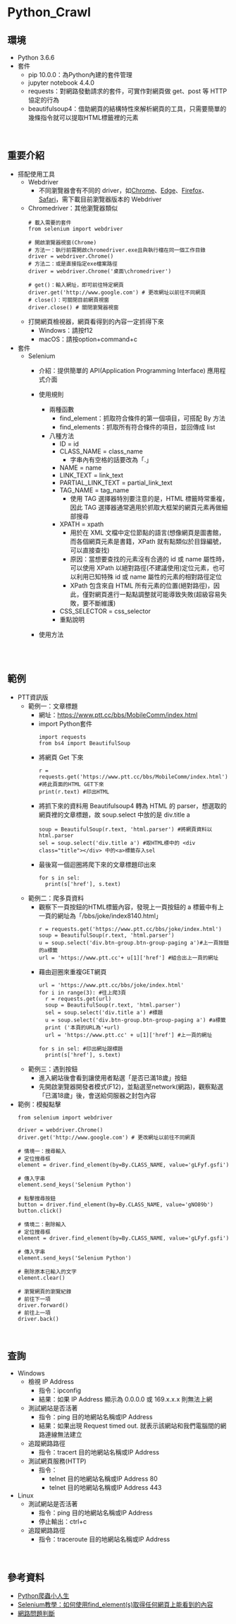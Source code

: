 # Python_Crawl

## 環境
* Python 3.6.6
* 套件
  * pip 10.0.0：為Python內建的套件管理
  * jupyter notebook 4.4.0
  * requests：對網路發動請求的套件，可實作對網頁做 get、post 等 HTTP 協定的行為
  * beautifulsoup4：借助網頁的結構特性來解析網頁的工具，只需要簡單的幾條指令就可以提取HTML標籤裡的元素
<br>


## 重要介紹
* 搭配使用工具
  * Webdriver 
    * 不同瀏覽器會有不同的 driver，如[Chrome](https://chromedriver.chromium.org/downloads)、[Edge](https://developer.microsoft.com/zh-tw/microsoft-edge/tools/webdriver/)、[Firefox]()、[Safari](https://developer.apple.com/documentation/webkit/testing_with_webdriver_in_safari)，需下載目前瀏覽器版本的 Webdriver
  * Chromedriver：其他瀏覽器類似
    ```
    # 載入需要的套件
    from selenium import webdriver
    
    # 開啟瀏覽器視窗(Chrome)
    # 方法一：執行前需開啟chromedriver.exe且與執行檔在同一個工作目錄
    driver = webdriver.Chrome()
    # 方法二：或是直接指定exe檔案路徑
    driver = webdriver.Chrome('桌面\chromedriver')
    
    # get()：輸入網址，即可前往特定網頁
    driver.get('http://www.google.com') # 更改網址以前往不同網頁
    # close()：可關閉目前網頁視窗
    driver.close() # 關閉瀏覽器視窗
    ```
  * 打開網頁檢視器，網頁看得到的內容一定抓得下來
    * Windows：請按f12
    * macOS：請按option+command+c
* 套件
  * Selenium
    * 介紹：提供簡單的 API(Application Programming Interface) 應用程式介面
    * 使用規則
      * 兩種函數
        * find_element：抓取符合條件的第一個項目，可搭配 By 方法
        * find_elements：抓取所有符合條件的項目，並回傳成 list
      * 八種方法
        * ID = id
        * CLASS_NAME = class_name
          * 字串內有空格的話要改為「.」
        * NAME = name
        * LINK_TEXT = link_text
        * PARTIAL_LINK_TEXT = partial_link_text
        * TAG_NAME = tag_name
          * 使用 TAG 選擇器特別要注意的是，HTML 標籤時常重複，因此 TAG 選擇器通常適用於抓取大框架的網頁元素再做細部搜尋
        * XPATH = xpath
          * 用於在 XML 文檔中定位節點的語言(想像網頁是圖書館，而各個網頁元素是書籍，XPath 就有點類似於目錄編號，可以直接查找)
          * 原因：當想要查找的元素沒有合適的 id 或 name 屬性時，可以使用 XPath 以絕對路徑(不建議使用)定位元素，也可以利用已知特殊 id 或 name 屬性的元素的相對路徑定位
          * XPath 包含來自 HTML 所有元素的位置(絕對路徑)，因此，僅對網頁進行一點點調整就可能導致失敗(超級容易失敗，要不斷維護)
        * CSS_SELECTOR = css_selector
        * 重點說明
          
    * 使用方法
      ```
      
      ```
<br>


## 範例
* PTT資訊版
  * 範例一：文章標題
    * 網址：https://www.ptt.cc/bbs/MobileComm/index.html
    * import Python套件
      ```
      import requests
      from bs4 import BeautifulSoup 
      ```
    * 將網頁 Get 下來
      ```
      r = requests.get('https://www.ptt.cc/bbs/MobileComm/index.html') #將此頁面的HTML GET下來
      print(r.text) #印出HTML
      ```
    * 將抓下來的資料用 Beautifulsoup4 轉為 HTML 的 parser，想選取的網頁裡的文章標題，故 soup.select 中放的是 div.title a
      ```
      soup = BeautifulSoup(r.text, 'html.parser') #將網頁資料以html.parser
      sel = soup.select('div.title a') #取HTML標中的 <div class="title"></div> 中的<a>標籤存入sel
      ```
    * 最後寫一個迴圈將爬下來的文章標題印出來
      ```
      for s in sel:
        print(s['href'], s.text) 
      ```
  * 範例二：爬多頁資料
    * 觀察下一頁按鈕的HTML標籤內容，發現上一頁按鈕的 a 標籤中有上一頁的網址為「/bbs/joke/index8140.html」
      ```
      r = requests.get('https://www.ptt.cc/bbs/joke/index.html')
      soup = BeautifulSoup(r.text, 'html.parser')
      u = soup.select('div.btn-group.btn-group-paging a')#上一頁按鈕的a標籤
      url = 'https://www.ptt.cc'+ u[1]['href'] #組合出上一頁的網址
      ```
    * 藉由迴圈來重複GET網頁
      ```
      url = 'https://www.ptt.cc/bbs/joke/index.html'
      for i in range(3): #往上爬3頁
        r = requests.get(url)
        soup = BeautifulSoup(r.text, 'html.parser')
        sel = soup.select('div.title a') #標題
        u = soup.select('div.btn-group.btn-group-paging a') #a標籤
        print ('本頁的URL為'+url)
        url = 'https://www.ptt.cc' + u[1]['href'] #上一頁的網址

      for s in sel: #印出網址跟標題
        print(s['href'], s.text)
      ```
  * 範例三：遇到按鈕
    * 進入網站後會看到讓使用者點選「是否已滿18歲」按鈕
    * 先開啟瀏覽器開發者模式(F12)，並點選至network(網路)，觀察點選「已滿18歲」後，會送給伺服器之封包內容
* 範例：模擬點擊
  ```
  from selenium import webdriver
  
  driver = webdriver.Chrome()
  driver.get('http://www.google.com') # 更改網址以前往不同網頁
  ```
  ```
  # 情境一：搜尋輸入
  # 定位搜尋框
  element = driver.find_element(by=By.CLASS_NAME, value='gLFyf.gsfi')

  # 傳入字串
  element.send_keys('Selenium Python')
  
  # 點擊搜尋按鈕
  button = driver.find_element(by=By.CLASS_NAME, value='gNO89b')
  button.click()
  ```
  ```
  # 情境二：刪除輸入
  # 定位搜尋框
  element = driver.find_element(by=By.CLASS_NAME, value='gLFyf.gsfi')

  # 傳入字串
  element.send_keys('Selenium Python')
  
  # 刪除原本已輸入的文字
  element.clear()
  ```
  ```
  # 瀏覽網頁的瀏覽紀錄
  # 前往下一項
  driver.forward()
  # 前往上一項
  driver.back()
  ```
<br>


## 查詢
* Windows
  * 檢視 IP Address
    * 指令：ipconfig
    * 結果：如果 IP Address 顯示為 0.0.0.0 或 169.x.x.x 則無法上網
  * 測試網站是否活著
    * 指令：ping 目的地網站名稱或IP Address
    * 結果：如果出現 Request timed out. 就表示該網站和我們電腦間的網路連線無法建立
  * 追蹤網路路徑
    * 指令：tracert 目的地網站名稱或IP Address
  * 測試網頁服務(HTTP)
    * 指令：
      * telnet 目的地網站名稱或IP Address 80
      * telnet 目的地網站名稱或IP Address 443
* Linux
  * 測試網站是否活著
    * 指令：ping 目的地網站名稱或IP Address
    * 停止輸出：ctrl+c
  * 追蹤網路路徑
    * 指令：traceroute 目的地網站名稱或IP Address
<br>


## 參考資料
* [Python爬蟲小人生](https://ithelp.ithome.com.tw/articles/10202121)
* [Selenium教學：如何使用find_element(s)取得任何網頁上能看到的內容](https://medium.com/marketingdatascience/%E5%8B%95%E6%85%8B%E7%B6%B2%E9%A0%81%E7%88%AC%E8%9F%B2%E7%AC%AC%E4%BA%8C%E9%81%93%E9%8E%96-selenium%E6%95%99%E5%AD%B8-%E5%A6%82%E4%BD%95%E4%BD%BF%E7%94%A8find-element-s-%E5%8F%96%E5%BE%97%E7%B6%B2%E9%A0%81%E5%85%83%E7%B4%A0-%E9%99%84python-%E7%A8%8B%E5%BC%8F%E7%A2%BC-b66920fc8cab)
* [網路問題判斷](http://wiki.kmu.edu.tw/index.php/%E7%B6%B2%E8%B7%AF%E5%95%8F%E9%A1%8C%E5%88%A4%E6%96%B7)

